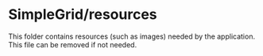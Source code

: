 # SimpleGrid/resources

This folder contains resources (such as images) needed by the application. This file can
be removed if not needed.

